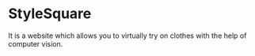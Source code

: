 # StyleSquare
It is a website which allows you to virtually try on clothes with the help of computer vision.
